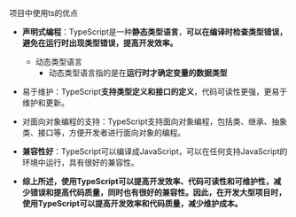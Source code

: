 项目中使用ts的优点
- **声明式编程**：TypeScript是一种**静态类型语言**，**可以在编译时检查类型错误，避免在运行时出现类型错误，提高开发效率。**
    - 动态类型语言
        - 动态类型语言指的是在**运行时才确定变量的数据类型**

- 易于维护：TypeScript**支持类型定义和接口的定义**，代码可读性更强，更易于维护和更新。

- 对面向对象编程的支持：TypeScript支持面向对象编程，包括类、继承、抽象类、接口等，方便开发者进行面向对象的编程。

- **兼容性好**：TypeScript可以编译成JavaScript，可以在任何支持JavaScript的环境中运行，具有很好的兼容性。

- **综上所述，使用TypeScript可以提高开发效率、代码可读性和可维护性，减少错误和提高代码质量，同时也有很好的兼容性。因此，在开发大型项目时，使用TypeScript可以提高开发效率和代码质量，减少维护成本。**



